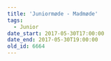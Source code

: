 ```yaml
---
title: 'Juniormøde - Madmøde'
tags:
  - Junior
date_start: 2017-05-30T17:00:00
date_end: 2017-05-30T19:00:00
old_id: 6664
---
```

